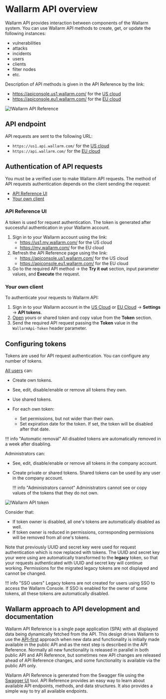 # Wallarm API overview

Wallarm API provides interaction between components of the Wallarm system. You can use Wallarm API methods to create, get, or update the following instances:

* vulnerabilities
* attacks
* incidents
* users
* clients
* filter nodes
* etc.

Description of API methods is given in the API Reference by the link:

* https://apiconsole.us1.wallarm.com/ for the [US cloud](../about-wallarm/overview.md#us-cloud)
* https://apiconsole.eu1.wallarm.com/ for the [EU cloud](../about-wallarm/overview.md#eu-cloud)

![!Wallarm API Reference](../images/wallarm-api-reference.png)

## API endpoint

API requests are sent to the following URL:

* `https://us1.api.wallarm.com/` for the [US cloud](../about-wallarm/overview.md#us-cloud)
* `https://api.wallarm.com/` for the [EU cloud](../about-wallarm/overview.md#eu-cloud)

## Authentication of API requests

You must be a verified user to make Wallarm API requests. The method of API requests authentication depends on the client sending the request:

* [API Reference UI](#api-reference-ui)
* [Your own client](#your-own-client)

### API Reference UI

A token is used for request authentication. The token is generated after successful authentication in your Wallarm account.

1. Sign in to your Wallarm account using the link:
    * https://us1.my.wallarm.com/ for the US cloud
    * https://my.wallarm.com/ for the EU cloud
2. Refresh the API Reference page using the link:
    * https://apiconsole.us1.wallarm.com/ for the US cloud
    * https://apiconsole.eu1.wallarm.com/ for the EU cloud
3. Go to the required API method → the **Try it out** section, input parameter values, and **Execute** the request.

### Your own client

To authenticate your requests to Wallarm API:

1. Sign in to your Wallarm account in the [US Cloud](https://us1.my.wallarm.com/) or [EU Cloud](https://my.wallarm.com/)  → **Settings** → **API tokens**.
1. [Open](#configuring-tokens) yours or shared token and copy value from the **Token** section.
1. Send the required API request passing the **Token** value in the `WallarmApi-Token` header parameter.

<!-- ## API restrictions

Wallarm limits the rate of API calls to 500 requests per second. -->

## Configuring tokens

Tokens are used for API request authentication. You can configure any number of tokens.

[All users](../user-guides/settings/users.md#user-roles) can:

* Create own tokens.
* See, edit, disable/enable or remove all tokens they own.
* Use shared tokens.
* For each own token:

    * Set permissions, but not wider than their own.
    * Set expiration date for the token. If set, the token will be disabled after that date.

!!! info "Automatic removal"
    All disabled tokens are automatically removed in a week after disabling.

Administrators can:

* See, edit, disable/enable or remove all tokens in the company account.
* Create private or shared tokens. Shared tokens can be used by any user in the company account.

    !!! info "Administrators cannot"
        Administrators cannot see or copy values of the tokens that they do not own.

![!Wallarm API token](../images/api-tokens-edit.png)

Consider that:

* If token owner is disabled, all one's tokens are automatically disabled as well.
* If token owner is reduced in permissions, corresponding permissions will be removed from all one's tokens.

Note that previously UUID and secret key were used for request authentication which is now replaced with tokens. The UUID and secret key your were using are automatically transformed to the **legacy** token, so that your requests authenticated with UUID and secret key will continue working. Permissions for the migrated legacy tokens are not displayed and cannot be changed.

!!! info "SSO users"
    Legacy tokens are not created for users using SSO to access the Wallarm Console. If SSO is enabled for the owner of some tokens, all these tokens are automatically disabled.

## Wallarm approach to API development and documentation

Wallarm API Reference is a single page application (SPA) with all displayed data being dynamically fetched from the API. This design drives Wallarm to use the [API-first](https://swagger.io/resources/articles/adopting-an-api-first-approach/) approach when new data and functionality is initially made available in the public API and as the next step is described in the API Reference. Normally all new functionality is released in parallel in both public API and API Reference, but sometimes new API changes are released ahead of API Reference changes, and some functionality is available via the public API only.
    
Wallarm API Reference is generated from the Swagger file using the [Swagger UI](https://swagger.io/tools/swagger-ui/) tool. API Reference provides an easy way to learn about available API endpoints, methods, and data structures. It also provides a simple way to try all available endpoints.
